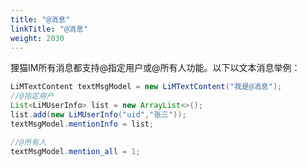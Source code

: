 ```yaml
---
title: "@消息"
linkTitle: "@消息"
weight: 2030 
---
```


狸猫IM所有消息都支持@指定用户或@所有人功能。以下以文本消息举例：

```java
LiMTextContent textMsgModel = new LiMTextContent("我是@消息");
//@指定用户
List<LiMUserInfo> list = new ArrayList<>();
list.add(new LiMUserInfo("uid","张三"));
textMsgModel.mentionInfo = list;

//@所有人
textMsgModel.mention_all = 1;
```